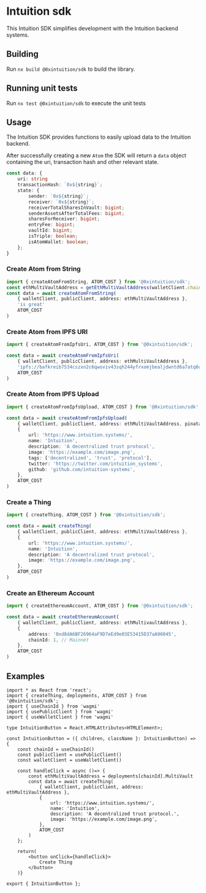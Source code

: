# Intuition sdk

This Intuition SDK simplifies development with the Intuition backend systems.

## Building

Run `nx build @0xintuition/sdk` to build the library.

## Running unit tests

Run `nx test @0xintuition/sdk` to execute the unit tests

## Usage

The Intuition SDK provides functions to easily upload data to the Intuition backend.

After successfully creating a new `Atom` the SDK will return a `data` object containing the uri, transaction hash and other relevant state.

```ts
const data: {
    uri: string
    transactionHash: `0x${string}`;
    state: {
        sender: `0x${string}`;
        receiver: `0x${string}`;
        receiverTotalSharesInVault: bigint;
        senderAssetsAfterTotalFees: bigint;
        sharesForReceiver: bigint;
        entryFee: bigint;
        vaultId: bigint;
        isTriple: boolean;
        isAtomWallet: boolean;
    };
}
```

### Create Atom from String
```ts
import { createAtomFromString, ATOM_COST } from '@0xintuition/sdk';
const ethMultiVaultAddress = getEthMultiVaultAddress(walletClient.chain.id);
const data = await createAtomFromString(
    { walletClient, publicClient, address: ethMultiVaultAddress },
    'is great'
    ATOM_COST
)
```

### Create Atom from IPFS URI
```ts
import { createAtomFromIpfsUri, ATOM_COST } from '@0xintuition/sdk';

const data = await createAtomFromIpfsUri(
    { walletClient, publicClient, address: ethMultiVaultAddress },
    'ipfs://bafkreib7534cszxn2c6qwoviv43sqh244yfrxomjbealjdwntd6a7atq6u'
    ATOM_COST
)
```

### Create Atom from IPFS Upload
```ts
import { createAtomFromIpfsUpload, ATOM_COST } from '@0xintuition/sdk';

const data = await createAtomFromIpfsUpload(
    { walletClient, publicClient, address: ethMultiVaultAddress, pinataApiKey: 'your-pinata-api-key'},
    {
        url: 'https://www.intuition.systems/',
        name: 'Intuition',
        description: 'A decentralized trust protocol',
        image: 'https://example.com/image.png',
        tags: ['decentralized', 'trust', 'protocol'],
        twitter: 'https://twitter.com/intuition_systems',
        github: 'github.com/intuition-systems',
    },
    ATOM_COST
)
```

### Create a Thing
```ts
import { createThing, ATOM_COST } from '@0xintuition/sdk';

const data = await createThing(
    { walletClient, publicClient, address: ethMultiVaultAddress },
    {
        url: 'https://www.intuition.systems/',
        name: 'Intuition',
        description: 'A decentralized trust protocol',
        image: 'https://example.com/image.png',
    },
    ATOM_COST
)
```

### Create an Ethereum Account

```ts
import { createEthereumAccount, ATOM_COST } from '@0xintuition/sdk';

const data = await createEthereumAccount(
    { walletClient, publicClient, address: ethMultivaultAddress },
    {
        address: '0xd8dA6BF26964aF9D7eEd9e03E53415D37aA96045',
        chainId: 1, // Mainnet
    },
    ATOM_COST
)
```

## Examples

```tsx
import * as React from 'react';
import { createThing, deployments, ATOM_COST } from '@0xintuition/sdk';
import { useChainId } from 'wagmi'
import { usePublicClient } from 'wagmi'
import { useWalletClient } from 'wagmi'

type IntuitionButton = React.HTMLAttributes<HTMLElement>;

const IntuitionButton = ({ children, className }: IntuitionButton) => {
    const chainId = useChainId()
    const publicClient = usePublicClient()
    const walletClient = useWalletClient()
    
    const handleClick = async ()=> {
        const ethMultiVaultAddress = deployments[chainId].MultiVault
        const data = await createThing(
            { walletClient, publicClient, address: ethMultiVaultAddress },
            {
                url: 'https://www.intuition.systems/',
                name: 'Intuition',
                description: 'A decentralized trust protocol.',
                image: 'https://example.com/image.png',
            },
            ATOM_COST
        )
    };

    return(
        <button onClick={handleClick}>
            Create Thing
        </button>
    )}

export { IntuitionButton };
```
